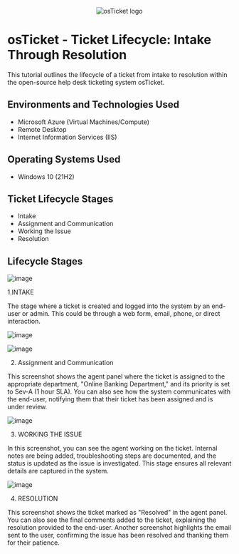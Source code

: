 <p align="center">
<img src="https://i.imgur.com/Clzj7Xs.png" alt="osTicket logo"/>
</p>

<h1>osTicket - Ticket Lifecycle: Intake Through Resolution</h1>
This tutorial outlines the lifecycle of a ticket from intake to resolution within the open-source help desk ticketing system osTicket.<br />





<h2>Environments and Technologies Used</h2>

- Microsoft Azure (Virtual Machines/Compute)
- Remote Desktop
- Internet Information Services (IIS)

<h2>Operating Systems Used </h2>

- Windows 10</b> (21H2)

<h2>Ticket Lifecycle Stages</h2>

- Intake
- Assignment and Communication
- Working the Issue
- Resolution





<h2>Lifecycle Stages</h2>


![image](https://github.com/user-attachments/assets/7811357f-f0c2-405b-9d84-3a3cd58c759c)



1.INTAKE

The stage where a ticket is created and logged into the system by an end-user or admin. This could be through a web form, email, phone, or direct interaction.








![image](https://github.com/user-attachments/assets/b8bffe6f-73c1-4352-a957-930ddcba7239)


![image](https://github.com/user-attachments/assets/fb95f388-75be-42d7-9226-96a90175ede3)


2. Assignment and Communication








This screenshot shows the agent panel where the ticket is assigned to the appropriate department, "Online Banking Department," and its priority is set to Sev-A (1 hour SLA). You can also see how the system communicates with the end-user, notifying them that their ticket has been assigned and is under review.










![image](https://github.com/user-attachments/assets/30523e0e-9b00-406d-a1f4-a1731e3d7bfe)






3. WORKING THE ISSUE

In this screenshot, you can see the agent working on the ticket. Internal notes are being added, troubleshooting steps are documented, and the status is updated as the issue is investigated. This stage ensures all relevant details are captured in the system.











![image](https://github.com/user-attachments/assets/9dc48336-16aa-4064-904e-1e3355db8a92)





4. RESOLUTION

This screenshot shows the ticket marked as "Resolved" in the agent panel. You can also see the final comments added to the ticket, explaining the resolution provided to the end-user. Another screenshot highlights the email sent to the user, confirming the issue has been resolved and thanking them for their patience.


